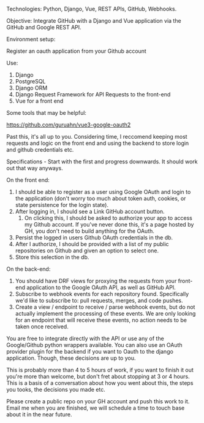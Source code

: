 Technologies: Python, Django, Vue, REST APIs, GitHub, Webhooks.

Objective: Integrate GitHub with a Django and Vue application via the GitHub and Google REST API.

Environment setup:

Register an oauth application from your Github account

Use:
  1. Django
  2. PostgreSQL
  3. Django ORM
  4. Django Request Framework for API Requests to the front-end
  5. Vue for a front end

Some tools that may be helpful:

https://github.com/guruahn/vue3-google-oauth2

Past this, it's all up to you. Considering time, I reccomend keeping most requests and logic on the front end and using the backend to store login and github credentials etc. 

Specifications - Start with the first and progress downwards. It should work out that way anyways.

On the front end:

1. I should be able to register as a user using Google OAuth and login to the application (don't worry too much about token auth, cookies, or state persistence for the login state). 
3. After logging in, I should see a Link GitHub account button.
    1. On clicking this, I should be asked to authorize your app to access my Github account. If you've never done this, it's a page hosted by GH, you don't need to build anything for the OAuth.
5. Persist the logged in users Github OAuth credentials in the db.
6. After I authorize, I should be provided with a list of my public repositories on Github and given an option to select one.
7. Store this selection in the db.

On the back-end:
1. You should have DRF views for proxying the requests from your front-end application to the Google OAuth API, as well as GitHub API.
2. Subscribe to webhook events for each repository found. Specifically we'd like to subscribe to: pull requests, merges, and code pushes.
3. Create a view / endpoint to receive / parse webhook events, but do not actually implement the processing of these events. We are only looking for an endpoint that will receive these events, no action needs to be taken once received.

You are free to integrate directly with the API or use any of the Google/Github python wrappers available. You can also use an OAuth provider plugin for the backend if you want to Oauth to the django application. Though, these decisions are up to you. 

This is probably more than 4 to 5 hours of work, if you want to finish it out
you're more than welcome, but don't fret about stopping at 3 or 4 hours. This is
a basis of a conversation about how you went about this, the steps you tooks,
the decisions you made etc.

Please create a public repo on your GH account and push this work to it. Email me when you are finished, we will schedule a time to touch base about it in the near future.
